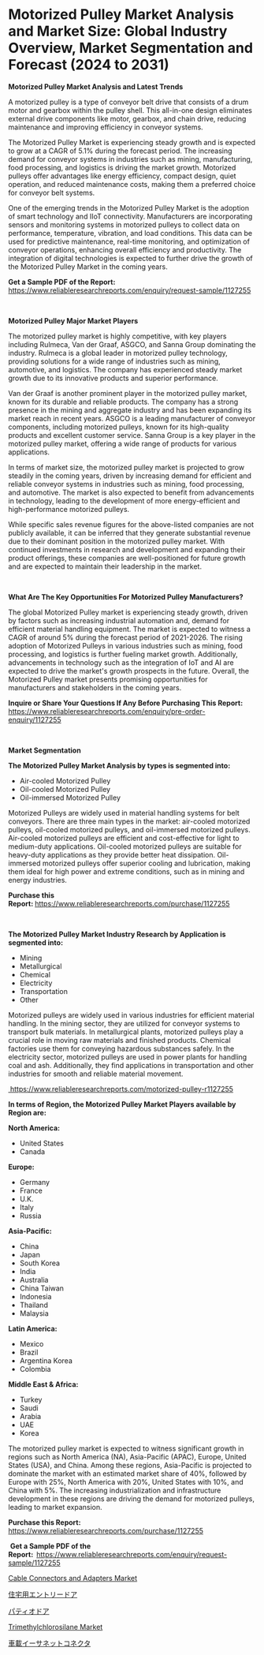 <p><h1>Motorized Pulley Market Analysis and Market Size: Global Industry Overview, Market Segmentation and Forecast (2024 to 2031)</h1></p><p><strong>Motorized Pulley Market Analysis and Latest Trends</strong></p>
<p><p>A motorized pulley is a type of conveyor belt drive that consists of a drum motor and gearbox within the pulley shell. This all-in-one design eliminates external drive components like motor, gearbox, and chain drive, reducing maintenance and improving efficiency in conveyor systems.</p><p>The Motorized Pulley Market is experiencing steady growth and is expected to grow at a CAGR of 5.1% during the forecast period. The increasing demand for conveyor systems in industries such as mining, manufacturing, food processing, and logistics is driving the market growth. Motorized pulleys offer advantages like energy efficiency, compact design, quiet operation, and reduced maintenance costs, making them a preferred choice for conveyor belt systems.</p><p>One of the emerging trends in the Motorized Pulley Market is the adoption of smart technology and IIoT connectivity. Manufacturers are incorporating sensors and monitoring systems in motorized pulleys to collect data on performance, temperature, vibration, and load conditions. This data can be used for predictive maintenance, real-time monitoring, and optimization of conveyor operations, enhancing overall efficiency and productivity. The integration of digital technologies is expected to further drive the growth of the Motorized Pulley Market in the coming years.</p></p>
<p><strong>Get a Sample PDF of the Report:&nbsp;</strong> <a href="https://www.reliableresearchreports.com/enquiry/request-sample/1127255">https://www.reliableresearchreports.com/enquiry/request-sample/1127255</a></p>
<p>&nbsp;</p>
<p><strong>Motorized Pulley Major Market Players</strong></p>
<p><p>The motorized pulley market is highly competitive, with key players including Rulmeca, Van der Graaf, ASGCO, and Sanna Group dominating the industry. Rulmeca is a global leader in motorized pulley technology, providing solutions for a wide range of industries such as mining, automotive, and logistics. The company has experienced steady market growth due to its innovative products and superior performance. </p><p>Van der Graaf is another prominent player in the motorized pulley market, known for its durable and reliable products. The company has a strong presence in the mining and aggregate industry and has been expanding its market reach in recent years. ASGCO is a leading manufacturer of conveyor components, including motorized pulleys, known for its high-quality products and excellent customer service. Sanna Group is a key player in the motorized pulley market, offering a wide range of products for various applications.</p><p>In terms of market size, the motorized pulley market is projected to grow steadily in the coming years, driven by increasing demand for efficient and reliable conveyor systems in industries such as mining, food processing, and automotive. The market is also expected to benefit from advancements in technology, leading to the development of more energy-efficient and high-performance motorized pulleys.</p><p>While specific sales revenue figures for the above-listed companies are not publicly available, it can be inferred that they generate substantial revenue due to their dominant position in the motorized pulley market. With continued investments in research and development and expanding their product offerings, these companies are well-positioned for future growth and are expected to maintain their leadership in the market.</p></p>
<p>&nbsp;</p>
<p><strong>What Are The Key Opportunities For Motorized Pulley Manufacturers?</strong></p>
<p><p>The global Motorized Pulley market is experiencing steady growth, driven by factors such as increasing industrial automation and, demand for efficient material handling equipment. The market is expected to witness a CAGR of around 5% during the forecast period of 2021-2026. The rising adoption of Motorized Pulleys in various industries such as mining, food processing, and logistics is further fueling market growth. Additionally, advancements in technology such as the integration of IoT and AI are expected to drive the market's growth prospects in the future. Overall, the Motorized Pulley market presents promising opportunities for manufacturers and stakeholders in the coming years.</p></p>
<p><strong>Inquire or Share Your Questions If Any Before Purchasing This Report:</strong> <a href="https://www.reliableresearchreports.com/enquiry/pre-order-enquiry/1127255">https://www.reliableresearchreports.com/enquiry/pre-order-enquiry/1127255</a></p>
<p>&nbsp;</p>
<p><strong>Market Segmentation</strong></p>
<p><strong>The Motorized Pulley Market Analysis by types is segmented into:</strong></p>
<p><ul><li>Air-cooled Motorized Pulley</li><li>Oil-cooled Motorized Pulley</li><li>Oil-immersed Motorized Pulley</li></ul></p>
<p><p>Motorized Pulleys are widely used in material handling systems for belt conveyors. There are three main types in the market: air-cooled motorized pulleys, oil-cooled motorized pulleys, and oil-immersed motorized pulleys. Air-cooled motorized pulleys are efficient and cost-effective for light to medium-duty applications. Oil-cooled motorized pulleys are suitable for heavy-duty applications as they provide better heat dissipation. Oil-immersed motorized pulleys offer superior cooling and lubrication, making them ideal for high power and extreme conditions, such as in mining and energy industries.</p></p>
<p><strong>Purchase this Report:&nbsp;</strong><a href="https://www.reliableresearchreports.com/purchase/1127255">https://www.reliableresearchreports.com/purchase/1127255</a></p>
<p>&nbsp;</p>
<p><strong>The Motorized Pulley Market Industry Research by Application is segmented into:</strong></p>
<p><ul><li>Mining</li><li>Metallurgical</li><li>Chemical</li><li>Electricity</li><li>Transportation</li><li>Other</li></ul></p>
<p><p>Motorized pulleys are widely used in various industries for efficient material handling. In the mining sector, they are utilized for conveyor systems to transport bulk materials. In metallurgical plants, motorized pulleys play a crucial role in moving raw materials and finished products. Chemical factories use them for conveying hazardous substances safely. In the electricity sector, motorized pulleys are used in power plants for handling coal and ash. Additionally, they find applications in transportation and other industries for smooth and reliable material movement.</p></p>
<p><a href="https://www.reliableresearchreports.com/motorized-pulley-r1127255">&nbsp;https://www.reliableresearchreports.com/motorized-pulley-r1127255</a></p>
<p><strong>In terms of Region, the Motorized Pulley Market Players available by Region are:</strong></p>
<p>
    <p> <strong> North America: </strong>
        <ul>
            <li>United States</li>
            <li>Canada</li>
        </ul>
        </p> 
    <p> <strong> Europe: </strong>
        <ul>
            <li>Germany</li>
            <li>France</li>
            <li>U.K.</li>
            <li>Italy</li>
            <li>Russia</li>
        </ul>
        </p> 
    <p> <strong> Asia-Pacific: </strong>
        <ul>
            <li>China</li>
            <li>Japan</li>
            <li>South Korea</li>
            <li>India</li>
            <li>Australia</li>
            <li>China Taiwan</li>
            <li>Indonesia</li>
            <li>Thailand</li>
            <li>Malaysia</li>
        </ul>
        </p> 
    <p> <strong> Latin America: </strong>
        <ul>
            <li>Mexico</li>
            <li>Brazil</li>
            <li>Argentina Korea</li>
            <li>Colombia</li>
        </ul>
        </p> 
    <p> <strong> Middle East & Africa: </strong>
        <ul>
            <li>Turkey</li>
            <li>Saudi</li>
            <li>Arabia</li>
            <li>UAE</li>
            <li>Korea</li>
        </ul>
    </p>
    </p>
<p><p>The motorized pulley market is expected to witness significant growth in regions such as North America (NA), Asia-Pacific (APAC), Europe, United States (USA), and China. Among these regions, Asia-Pacific is projected to dominate the market with an estimated market share of 40%, followed by Europe with 25%, North America with 20%, United States with 10%, and China with 5%. The increasing industrialization and infrastructure development in these regions are driving the demand for motorized pulleys, leading to market expansion.</p></p>
<p><strong>Purchase this Report: </strong><a href="https://www.reliableresearchreports.com/purchase/1127255">https://www.reliableresearchreports.com/purchase/1127255</a></p>
<p>&nbsp;<strong>Get a Sample PDF of the Report:&nbsp;&nbsp;</strong><a href="https://www.reliableresearchreports.com/enquiry/request-sample/1127255">https://www.reliableresearchreports.com/enquiry/request-sample/1127255</a></p>
<p><strong></strong></p>
<p><p><a href="https://github.com/Sinjinluong3e0awx2m195k76/Market-Research-Report-List-2/blob/main/cable-connectors-and-adapters-market.md">Cable Connectors and Adapters Market</a></p><p><a href="https://github.com/EthanMorar2011/Market-Research-Report-List-1/blob/main/833815135584.md">住宅用エントリードア</a></p><p><a href="https://github.com/dzy793153605/Market-Research-Report-List-1/blob/main/664845135583.md">パティオドア</a></p><p><a href="https://issuu.com/reportprime-2/docs/trimethylchlorosilane-market-size-2030.pptx">Trimethylchlorosilane Market</a></p><p><a href="https://medium.com/@jeromeboyer1970/%E8%87%AA%E5%8B%95%E8%BB%8Aethernet%E3%82%B3%E3%83%8D%E3%82%AF%E3%82%BF%E5%B8%82%E5%A0%B4%E5%88%86%E6%9E%90%E3%81%A82024%E5%B9%B4%E3%81%8B%E3%82%892031%E5%B9%B4%E3%81%BE%E3%81%A7%E3%81%AE%E6%9C%9F%E9%96%93%E3%81%AE%E3%82%B5%E3%82%A4%E3%82%BA%E4%BA%88%E6%B8%AC-e4fc4b43f5a6">車載イーサネットコネクタ</a></p></p>